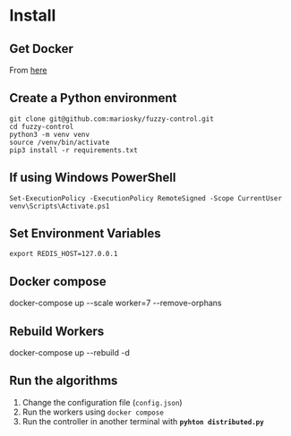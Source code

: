 # Install

## Get Docker

From <a href="https://docs.docker.com/get-started/get-docker/" target="_blank" rel="noopener noreferrer">here</a>

## Create a Python environment
```
git clone git@github.com:mariosky/fuzzy-control.git
cd fuzzy-control
python3 -m venv venv
source /venv/bin/activate
pip3 install -r requirements.txt
```


## If using Windows PowerShell
```
Set-ExecutionPolicy -ExecutionPolicy RemoteSigned -Scope CurrentUser
venv\Scripts\Activate.ps1
```

## Set Environment Variables
```
export REDIS_HOST=127.0.0.1
```

## Docker compose
docker-compose up --scale worker=7 --remove-orphans

## Rebuild Workers 
docker-compose up --rebuild -d 

## Run the algorithms
1. Change the configuration file (`config.json`) 
2. Run the workers using `docker compose`
3. Run the controller in another terminal with **`pyhton distributed.py`**
